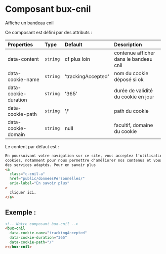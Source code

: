 # Composant bux-cnil

Affiche un bandeau cnil

Ce composant est défini par des attributs :

| Properties           | Type     | Default            | Description                            |
| :------------------- | :------- | :----------------- | :------------------------------------- |
| data-content         | `string` | cf plus loin       | contenue afficher dans le bandeau cnil |
| data-cookie-name     | `string` | 'trackingAccepted' | nom du cookie déposé si ok             |
| data-cookie-duration | `string` | '365'              | durée de validité du cookie en jour    |
| data-cookie-path     | `string` | '/'                | path du cookie                         |
| data-cookie-domain   | `string` | null               | facultif, domaine du cookie            |

Le content par défaut est :

```html
En poursuivant votre navigation sur ce site, vous acceptez l'utilisation de
cookies, notamment pour nous permettre d'améliorer nos contenus et vous proposer
des services adaptés. Pour en savoir plus
<a
  class="c-cnil-a"
  href="public/donneesPersonnelles/"
  aria-label="En savoir plus"
>
  cliquer ici.
</a>
```

## Exemple :

```html
<!-- Notre composant bux-cnil -->
<bux-cnil
  data-cookie-name="trackingAccepted"
  data-cookie-duration="365"
  data-cookie-path="/"
></bux-cnil>
```
